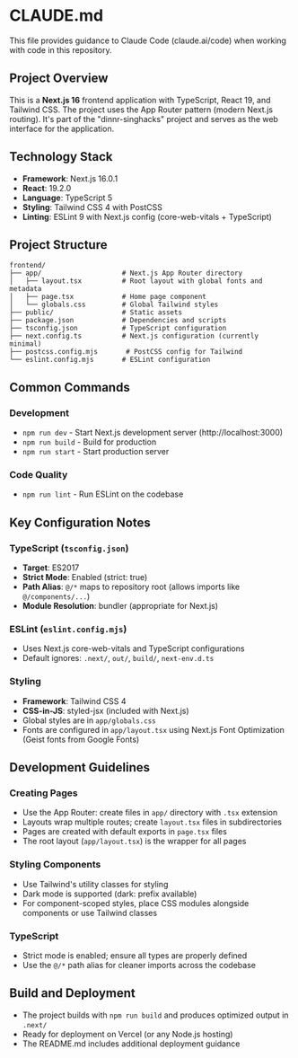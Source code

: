 # CLAUDE.md

This file provides guidance to Claude Code (claude.ai/code) when working with code in this repository.

## Project Overview

This is a **Next.js 16** frontend application with TypeScript, React 19, and Tailwind CSS. The project uses the App Router pattern (modern Next.js routing). It's part of the "dinnr-singhacks" project and serves as the web interface for the application.

## Technology Stack

- **Framework**: Next.js 16.0.1
- **React**: 19.2.0
- **Language**: TypeScript 5
- **Styling**: Tailwind CSS 4 with PostCSS
- **Linting**: ESLint 9 with Next.js config (core-web-vitals + TypeScript)

## Project Structure

```
frontend/
├── app/                    # Next.js App Router directory
│   ├── layout.tsx          # Root layout with global fonts and metadata
│   ├── page.tsx            # Home page component
│   └── globals.css         # Global Tailwind styles
├── public/                 # Static assets
├── package.json            # Dependencies and scripts
├── tsconfig.json           # TypeScript configuration
├── next.config.ts          # Next.js configuration (currently minimal)
├── postcss.config.mjs       # PostCSS config for Tailwind
└── eslint.config.mjs       # ESLint configuration
```

## Common Commands

### Development
- `npm run dev` - Start Next.js development server (http://localhost:3000)
- `npm run build` - Build for production
- `npm run start` - Start production server

### Code Quality
- `npm run lint` - Run ESLint on the codebase

## Key Configuration Notes

### TypeScript (`tsconfig.json`)
- **Target**: ES2017
- **Strict Mode**: Enabled (strict: true)
- **Path Alias**: `@/*` maps to repository root (allows imports like `@/components/...`)
- **Module Resolution**: bundler (appropriate for Next.js)

### ESLint (`eslint.config.mjs`)
- Uses Next.js core-web-vitals and TypeScript configurations
- Default ignores: `.next/`, `out/`, `build/`, `next-env.d.ts`

### Styling
- **Framework**: Tailwind CSS 4
- **CSS-in-JS**: styled-jsx (included with Next.js)
- Global styles are in `app/globals.css`
- Fonts are configured in `app/layout.tsx` using Next.js Font Optimization (Geist fonts from Google Fonts)

## Development Guidelines

### Creating Pages
- Use the App Router: create files in `app/` directory with `.tsx` extension
- Layouts wrap multiple routes; create `layout.tsx` files in subdirectories
- Pages are created with default exports in `page.tsx` files
- The root layout (`app/layout.tsx`) is the wrapper for all pages

### Styling Components
- Use Tailwind's utility classes for styling
- Dark mode is supported (dark: prefix available)
- For component-scoped styles, place CSS modules alongside components or use Tailwind classes

### TypeScript
- Strict mode is enabled; ensure all types are properly defined
- Use the `@/*` path alias for cleaner imports across the codebase

## Build and Deployment

- The project builds with `npm run build` and produces optimized output in `.next/`
- Ready for deployment on Vercel (or any Node.js hosting)
- The README.md includes additional deployment guidance
